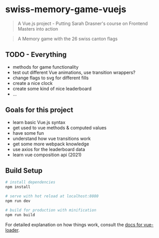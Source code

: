 # swiss-memory-game-vuejs

> A Vue.js project - Putting Sarah Drasner's course on Frontend Masters into action

> A Memory game with the 26 swiss canton flags

## TODO - Everything

- methods for game functionality
- test out different Vue animations, use transition wrappers?
- change flags to svg for different fills
- create a nice clock
- create some kind of nice leaderboard
- ...

## Goals for this project

- learn basic Vue.js syntax
- get used to vue methods & computed values
- have some fun
- understand how vue transitions work
- get some more webpack knowledge
- use axios for the leaderboard data
- learn vue composition api (2021)

## Build Setup

``` bash
# install dependencies
npm install

# serve with hot reload at localhost:8080
npm run dev

# build for production with minification
npm run build
```

For detailed explanation on how things work, consult the [docs for vue-loader](http://vuejs.github.io/vue-loader).
